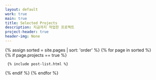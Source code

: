 ```yaml
---
layout: default
work: true
main: true
title: Selected Projects
description: 지금까지 작업한 프로젝트
project-header: true
header-img: None
---
```

<div class="catalogue">
<!--{% assign sorted = site.pages | sort: 'order' | reverse %}-->
{% assign sorted = site.pages | sort: 'order' %}
{% for page in sorted %}
{% if page.projects == true %}

     {% include post-list.html %}

{% endif %}
{% endfor %}
</div>